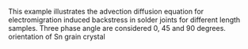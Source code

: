 This example illustrates the advection diffusion equation for electromigration induced backstress in solder joints
for different length samples.
Three phase angle are considered 0, 45 and 90 degrees.
orientation of Sn grain crystal
